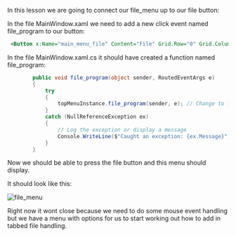In this lesson we are going to connect our file_menu up to our file button:


In the file MainWindow.xaml we need to add a new click event named file_program to our button:
```xml
 <Button x:Name="main_menu_file" Content="File" Grid.Row="0" Grid.Column="0" Width="100" Height="18" Background="#FF141414" Foreground="Teal" BorderBrush="{x:Null}" Click="file_program" />
```

In the file MainWindow.xaml.cs it should have created a function named file_program:
```c#
        public void file_program(object sender, RoutedEventArgs e)
        {
            try
            {
                topMenuInstance.file_program(sender, e); // Change to file_program
            }
            catch (NullReferenceException ex)
            {
                // Log the exception or display a message
                Console.WriteLine($"Caught an exception: {ex.Message}");
            }
        }
```
Now we should be able to press the file button and this menu should display.

It should look like this:

![file_menu](https://github.com/ravenleeblack/modern_ide/assets/76606152/9bdbdad9-9f65-47a9-a1d0-3ed1daa3933f)


Right now it wont close because we need to do some mouse event handling but we have a menu with options for us to start working out how to add in tabbed file handling.




